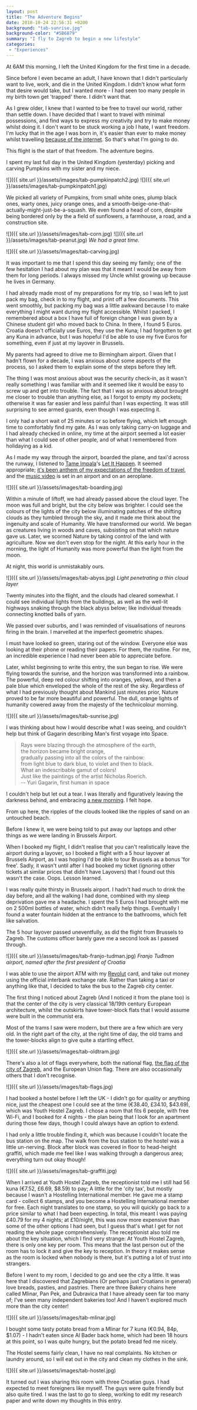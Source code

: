 ```yaml
---
layout: post
title: "The Adventure Begins"
date: 2018-10-24 22:56:31 +0200
background: "tab-sunrise.jpg"
background-color: "#5B6879"
summary: "I fly to Zagreb to begin a new lifestyle"
categories:
 - "Experiences"
---
```


At 6AM this morning, I left the United Kingdom for the first time in a decade.

Since before I even became an adult, I have known that I didn't particularly want to live, work, and die in the United Kingdom. I didn't know what form that desire would take, but I wanted more - I had seen too many people in my birth town get 'trapped' there. I didn't want that.

As I grew older, I knew that I wanted to be free to travel our world, rather than settle down. I have decided that I want to travel with minimal possessions, and find ways to express my creativity and try to make money whilst doing it. I don't want to be stuck working a job I hate, I want freedom. I'm lucky that in the age I was born in, it's easier than ever to make money whilst travelling [because of the internet](/changed-times/). So that's what I'm going to do.

This flight is the start of that freedom. The adventure begins.

I spent my last full day in the United Kingdom (yesterday) picking and carving Pumpkins with my sister and my niece. 

![]({{ site.url }}/assets/images/tab-pumpkinpatch2.jpg)
![]({{ site.url }}/assets/images/tab-pumpkinpatch1.jpg)

We picked all variety of Pumpkins, from small white ones, plump black ones, warty ones, juicy orange ones, and a smooth-beige-one-that-actually-might-just-be-a-squash. We even found a head of corn, despite being bordered only by the a field of sunflowers, a farmhouse, a road, and a construction site. 

![]({{ site.url }}/assets/images/tab-corn.jpg)
![]({{ site.url }}/assets/images/tab-peanut.jpg)
*We had a great time.* 

![]({{ site.url }}/assets/images/tab-carving.jpg)

It was important to me that I spend this day seeing my family; one of the few hesitation I had about my plan was that it meant I would be away from them for long periods. I always missed my Uncle whilst growing up because he lives in Germany.

I had already made most of my preparations for my trip, so I was left to just pack my bag, check in to my flight, and print off a few documents. This went smoothly, but packing my bag was a little awkward because I to make everything I might want during my flight accessible. Whilst I packed, I remembered about a box I have full of foreign change I was given by a Chinese student girl who moved back to China. In there, I found 5 Euros. Croatia doesn't officially use Euros, they use the Kuna; I had forgotten to get any Kuna in advance, but I was hopeful I'd be able to use my five Euros for something, even if just at my layover in Brussels.

My parents had agreed to drive me to Birmingham airport. Given that I hadn't flown for a decade, I was anxious about some aspects of the process, so I asked them to explain some of the steps before they left. 

The thing I was most anxious about was the security check-in, as it wasn't really something I was familiar with and it seemed like it would be easy to screw up and get into trouble. The fact that I was so anxious about brought me closer to trouble than anything else, as I forgot to empty my pockets; otherwise it was far easier and less painful than I was expecting. It was still surprising to see armed guards, even though I was expecting it. 

I only had a short wait of 25 minutes or so before flying, which left enough time to comfortably find my gate. As I was only taking carry-on luggage and I had already checked in online, my time at the airport seemed a lot easier than what I could see of other people, and of what I remembered from holidaying as a kid. 

As I made my way through the airport, boarded the plane, and taxi'd across the runway, I listened to [Tame Impala](https://en.wikipedia.org/wiki/Tame_Impala)'s [Let It Happen](https://en.wikipedia.org/wiki/Let_It_Happen_(song)). It seemed appropriate; [it's been anthem of my expectations of the freedom of travel](/let-it-happen/), and the [music video](https://www.youtube.com/watch?v=pFptt7Cargc) is set in an airport and on an aeroplane.

![]({{ site.url }}/assets/images/tab-boarding.jpg)

Within a minute of liftoff, we had already passed above the cloud layer. The moon was full and bright, but the city below was brighter. I could see the colours of the lights of the city below illuminating patches of the shifting clouds as they tumbled through the sky, and it made me think about the ingenuity and scale of Humanity. We have transformed our world. We began as creatures living in woods and caves, subsisting on that which nature gave us. Later, we scorned Nature by taking control of the land with agriculture. Now we don't even stop for the night. At this early hour in the morning, the light of Humanity was more powerful than the light from the moon.

At night, this world is unmistakably ours. 

![]({{ site.url }}/assets/images/tab-abyss.jpg)
*Light penetrating a thin cloud layer*

Twenty minutes into the flight, and the clouds had cleared somewhat. I could see individual lights from the buildings, as well as the well-lit highways snaking through the black abyss below; like individual threads connecting knotted balls of yarn.

We passed over suburbs, and I was reminded of visualisations of neurons firing in the brain. I marvelled at the imperfect geometric shapes.

I must have looked so green, staring out of the window. Everyone else was looking at their phone or reading their papers. For them, the routine. For me, an incredible experience I had never been able to appreciate before.

Later, whilst beginning to write this entry, the sun began to rise. We were flying towards the sunrise, and the horizon was transformed into a rainbow. The powerful, deep red colour shifting into oranges, yellows, and then a pale blue which enveloped the whole of the rest of the sky. Regardless of what I had previously thought about Mankind just minutes prior, Nature proved to be far more beautiful and powerful. The dull, orange lights of humanity cowered away from the majesty of the technicolour morning.

![]({{ site.url }}/assets/images/tab-sunrise.jpg)

I was thinking about how I would describe what I was seeing, and couldn't help but think of Gagarin describing Man's first voyage into Space.

> Rays were blazing through the atmosphere of the earth, <br />
> the horizon became bright orange, <br />
> gradually passing into all the colors of the rainbow: <br />
> from light blue to dark blue, to violet and then to black. <br />
> What an indescribable gamut of colors! <br />
> Just like the paintings of the artist Nicholas Roerich. <br />
> -- Yuri Gagarin, first human in space

I couldn't help but let out a tear. I was literally and figuratively leaving the darkness behind, and embracing [a new morning](https://www.youtube.com/watch?v=PMDLGUuse9c). I felt hope.

From up here, the ripples of the clouds looked like the ripples of sand on an untouched beach.

Before I knew it, we were being told to put away our laptops and other things as we were landing in Brussels Airport.

When I booked my flight, I didn't realise that you can't realistically leave the airport during a layover, so I booked a flight with a 5 hour layover at Brussels Airport, as I was hoping I'd be able to tour Brussels as a bonus 'for free'. Sadly, it wasn't until after I had booked my ticket (ignoring other tickets at similar prices that didn't have Layovers) that I found out this wasn't the case. Oops. Lesson learned.

I was really quite thirsty in Brussels airport. I hadn't had much to drink the day before, and all the walking I had done, combined with my sleep deprivation gave me a headache. I spent the 5 Euros I had brought with me on 2 500ml bottles of water, which didn't really help things. Eventually I found a water fountain hidden at the entrance to the bathrooms, which felt like salvation.

The 5 hour layover passed uneventfully, as did the flight from Brussels to Zagreb. The customs officer barely gave me a second look as I passed through. 

![]({{ site.url }}/assets/images/tab-franjo-tudman.jpg)
*Franjo Tuđman airport, named after the first president of Croatia* 

I was able to use the airport ATM with my [Revolut](https://www.revolut.com/) card, and take out money using the official interbank exchange rate. Rather than taking a taxi or anything like that, I decided to take the bus to the Zagreb city center. 

The first thing I noticed about Zagreb (And I noticed it from the plane too) is that the center of the city is very classical 18/19th century European architecture, whilst the outskirts have tower-block flats that I would assume were built in the communist era. 

Most of the trams I saw were modern, but there are a few which are very old. In the right part of the city, at the right time of day, the old trams and the tower-blocks align to give quite a startling effect.

![]({{ site.url }}/assets/images/tab-oldtram.jpg)

There's also a lot of flags everywhere, both the national flag, [the flag of the city of Zagreb](https://upload.wikimedia.org/wikipedia/commons/thumb/0/0e/Flag_of_Zagreb.svg/522px-Flag_of_Zagreb.svg.png), and the European Union flag. There are also occasionally others that I don't recognise. 

![]({{ site.url }}/assets/images/tab-flags.jpg)

I had booked a hostel before I left the UK - I didn't go for quality or anything nice, just the cheapest one I could see at the time (€38.40, £34.10, $43.69), which was Youth Hostel Zagreb. I chose a room that fits 6 people, with free Wi-Fi, and I booked for 4 nights - the plan being that I look for an apartment during those few days, though I could always have an option to extend. 

I had only a little trouble finding it, which was because I couldn't locate the bus station on the map. The walk from the bus station to the hostel was a little un-nerving. Block after block was covered in floor to head-height graffiti, which made me feel like I was walking through a dangerous area; everything turn out okay though!

![]({{ site.url }}/assets/images/tab-graffiti.jpg)

When I arrived at Youth Hostel Zagreb, the receptionist told me I still had 56 kuna (€7.52, £6.69, $8.59) to pay; A little for the 'city tax', but mostly because I wasn't a Hostelling International member. He gave me a stamp card - collect 6 stamps, and you become a Hostelling International member for free. Each night translates to one stamp, so you will quickly go back to a price similar to what I had been expecting. In total, this meant I was paying £40.79 for my 4 nights; at £10/night, this was now more expensive than some of the other options I had seen, but I guess that's what I get for not reading the whole page comprehensively. The receptionist also told me about the key situation, which I find very strange: At Youth Hostel Zagreb, there is only one key per room. This means that the last person out of the room has to lock it and give the key to reception. In theory it makes sense as the room is locked when nobody is there, but it's putting a lot of trust into strangers. 

Before I went to my room, I decided to go and see the city a little. It was here that I discovered that Zagrebians (Or perhaps just Croatians in general) love breads, pasties, and pastries. There are three Bakery chains here called Mlinar, Pan Pek, and Dubravica that I have already seen far too many of; I've seen many independent bakeries too! And I haven't explored much more than the city center! 

![]({{ site.url }}/assets/images/tab-mlinar.jpg)

I bought some tasty potato bread from a Mlinar for 7 kuna (€0.94, 84p, $1.07) - I hadn't eaten since Al Bader back home, which had been 18 hours at this point, so I was quite hungry, but the potato bread fed me nicely. 

The Hostel seems fairly clean, I have no real complaints. No kitchen or laundry around, so I will eat out in the city and clean my clothes in the sink.

![]({{ site.url }}/assets/images/tab-hostel.jpg)

It turned out I was sharing this room with three Croatian guys. I had expected to meet foreigners like myself. The guys were quite friendly but also quite tired. I was the last to go to sleep, working to edit my research paper and write down my thoughts in this entry.